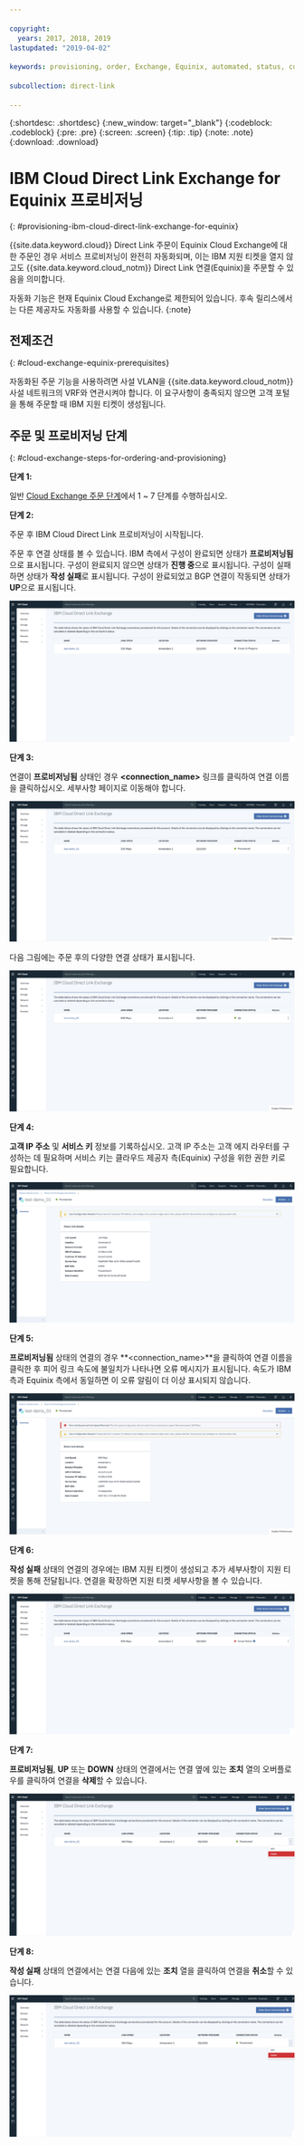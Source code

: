 ```yaml
---

copyright:
  years: 2017, 2018, 2019
lastupdated: "2019-04-02"

keywords: provisioning, order, Exchange, Equinix, automated, status, connection

subcollection: direct-link

---
```


{:shortdesc: .shortdesc}
{:new_window: target="_blank"}
{:codeblock: .codeblock}
{:pre: .pre}
{:screen: .screen}
{:tip: .tip}
{:note: .note}
{:download: .download}


# IBM Cloud Direct Link Exchange for Equinix 프로비저닝
{: #provisioning-ibm-cloud-direct-link-exchange-for-equinix}

{{site.data.keyword.cloud}} Direct Link 주문이 Equinix Cloud Exchange에 대한 주문인 경우 서비스 프로비저닝이 완전히 자동화되며, 이는 IBM 지원 티켓을 열지 않고도 {{site.data.keyword.cloud_notm}} Direct Link 연결(Equinix)을 주문할 수 있음을 의미합니다.

자동화 기능은 현재 Equinix Cloud Exchange로 제한되어 있습니다. 후속 릴리스에서는 다른 제공자도 자동화를 사용할 수 있습니다.
{:note}

## 전제조건
{: #cloud-exchange-equinix-prerequisites}

자동화된 주문 기능을 사용하려면 사설 VLAN을 {{site.data.keyword.cloud_notm}} 사설 네트워크의 VRF와 연관시켜야 합니다. 이 요구사항이 충족되지 않으면 고객 포털을 통해 주문할 때 IBM 지원 티켓이 생성됩니다.

## 주문 및 프로비저닝 단계
{: #cloud-exchange-steps-for-ordering-and-provisioning}

**단계 1:**

일반 [Cloud Exchange 주문 단계](/docs/infrastructure/direct-link?topic=direct-link-provisioning-ibm-cloud-direct-link-exchange)에서 1 ~ 7 단계를 수행하십시오.

**단계 2:**

주문 후 IBM Cloud Direct Link 프로비저닝이 시작됩니다.

주문 후 연결 상태를 볼 수 있습니다. IBM 측에서 구성이 완료되면 상태가 **프로비저닝됨**으로 표시됩니다. 구성이 완료되지 않으면 상태가 **진행 중**으로 표시됩니다. 구성이 실패하면 상태가 **작성 실패**로 표시됩니다. 구성이 완료되었고 BGP 연결이 작동되면 상태가 **UP**으로 표시됩니다.

![단계 9 진행 중](/images/pup_exchange_equinix_inProgress.png)

**단계 3:**

연결이 **프로비저닝됨** 상태인 경우 **<connection_name>** 링크를 클릭하여 연결 이름을 클릭하십시오. 세부사항 페이지로 이동해야 합니다.

![단계 10](/images/pup_exchange_equinix_provisioned.png)

다음 그림에는 주문 후의 다양한 연결 상태가 표시됩니다.

![단계 9 작동됨](/images/pup_exchange_equinix_up.png)

**단계 4:**

**고객 IP 주소** 및 **서비스 키** 정보를 기록하십시오. 고객 IP 주소는 고객 에지 라우터를 구성하는 데 필요하며 서비스 키는 클라우드 제공자 측(Equinix) 구성을 위한 권한 키로 필요합니다.

![단계 9 작동됨](/images/pup_exchange_equinix_provisioned_details.png)

**단계 5:**

**프로비저닝됨** 상태의 연결의 경우 **<connection_name>**을 클릭하여 연결 이름을 클릭한 후 피어 링크 속도에 불일치가 나타나면 오류 메시지가 표시됩니다. 속도가 IBM 측과 Equinix 측에서 동일하면 이 오류 알림이 더 이상 표시되지 않습니다.

![단계 11](/images/pup_exchange_equinix_provisioned_details_portSpeedMismatch.png)

**단계 6:**

**작성 실패** 상태의 연결의 경우에는 IBM 지원 티켓이 생성되고 추가 세부사항이 지원 티켓을 통해 전달됩니다. 연결을 확장하면 지원 티켓 세부사항을 볼 수 있습니다.

![단계 12](/images/pup_exchange_equinix_list_createFailed.png)

**단계 7:**

**프로비저닝됨**, **UP** 또는 **DOWN** 상태의 연결에서는 연결 옆에 있는 **조치** 열의 오버플로우를 클릭하여 연결을 **삭제**할 수 있습니다.

![단계 13](/images/pup_exchange_equinix_list_delete.png)

**단계 8:**

**작성 실패** 상태의 연결에서는 연결 다음에 있는 **조치** 열을 클릭하여 연결을 **취소**할 수 있습니다.

![단계 14](/images/pup_exchange_equinix_list_delete.png)
